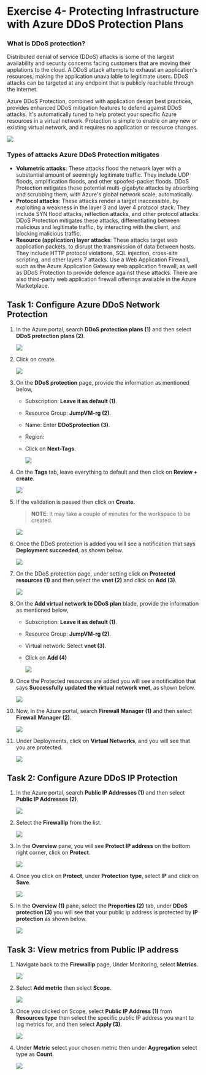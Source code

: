 # Exercise 4- Protecting Infrastructure with Azure DDoS Protection Plans

### What is DDoS protection?

Distributed denial of service (DDoS) attacks is some of the largest availability and security concerns facing customers that are moving their applations to the cloud. A DDoS attack attempts to exhaust an application's resources, making the application unavailable to legitimate users. DDoS attacks can be targeted at any endpoint that is publicly reachable through the internet.

Azure DDoS Protection, combined with application design best practices, provides enhanced DDoS mitigation features to defend against DDoS attacks. It's automatically tuned to help protect your specific Azure resources in a virtual network. Protection is simple to enable on any new or existing virtual network, and it requires no application or resource changes.

  ![](images/ddos.png)


### Types of attacks Azure DDoS Protection mitigates

- **Volumetric attacks**: These attacks flood the network layer with a substantial amount of seemingly legitimate traffic. They include UDP floods, amplification floods, and other spoofed-packet floods. DDoS Protection mitigates these potential multi-gigabyte attacks by absorbing and scrubbing them, with Azure's global network scale, automatically.
- **Protocol attacks**: These attacks render a target inaccessible, by exploiting a weakness in the layer 3 and layer 4 protocol stack. They include SYN flood attacks, reflection attacks, and other protocol attacks. DDoS Protection mitigates these attacks, differentiating between malicious and legitimate traffic, by interacting with the client, and blocking malicious traffic.
- **Resource (application) layer attacks**: These attacks target web application packets, to disrupt the transmission of data between hosts. They include HTTP protocol violations, SQL injection, cross-site scripting, and other layers 7 attacks. Use a Web Application Firewall, such as the Azure Application Gateway web application firewall, as well as DDoS Protection to provide defence against these attacks. There are also third-party web application firewall offerings available in the Azure Marketplace.

## **Task 1: Configure Azure DDoS Network Protection**

1. In the Azure portal, search **DDoS protection plans (1)** and then select **DDoS protection plans (2)**.
 
   ![](images/ddos1.png)
 
1. Click on create.
 
    ![](images/ddos2.png)
 
1. On the **DDoS protection** page, provide the information as mentioned below,
   - Subscription: **Leave it as default (1)**.
   - Resource Group: **JumpVM-rg (2)**.
   - Name: Enter **DDoSprotection (3)**.
   - Region: **<inject key="Region" />**
   - Click on **Next-Tags**.
 
     ![](images/ddos3.png)
 
1. On the **Tags** tab, leave everything to default and then  click on **Review + create**.
 
     ![](images/ddos4.png)
  
1. If the validation is passed then  click on **Create**.

    >**NOTE**: It may take a couple of minutes for the workspace to be created.

      ![](images/ddos5.png)
 
1. Once the DDoS protection is added you will see a notification that says **Deployment succeeded**, as shown below.

      ![](images/ddos6.png)
 
1. On the DDoS protection page, under setting click on **Protected resources (1)** and then select the **vnet (2)** and click on **Add (3)**.
 
      ![](images/ddos10.png)

1. On the **Add virtual network  to DDoS plan** blade, provide the information as mentioned below,
    - Subscription: **Leave it as default (1)**.
    - Resource Group: **JumpVM-rg (2)**.
    - Virtual network: Select **vnet (3)**.
    - Click on **Add (4)**
   
      ![](images/ddos8.png)
 
1. Once the Protected resources are added you will see a notification that says **Successfully updated the virtual network vnet**, as shown below.
 
      ![](images/ddos9.png)
 
1. Now, In the Azure portal, search **Firewall Manager (1)** and then select **Firewall Manager (2)**.
 
      ![](images/ddos11.png)

1. Under Deployments, click on **Virtual Networks**, and you will see that you are protected.
 
      ![](images/ddos12.png)
      
## **Task 2: Configure Azure DDoS IP Protection**

1. In the Azure portal, search **Public IP Addresses (1)** and then select **Public IP Addresses (2)**.

    ![](images/a33.png)

1. Select the **Firewalllp** from the list.

    ![](images/a34.png)

1. In the **Overview** pane, you will see **Protect IP address** on the bottom right corner, click on **Protect**.

    ![](images/a35.png)

1. Once you click on **Protect**, under **Protection type**, select **IP** and click on **Save**.

    ![](images/a36.png)

1. In the **Overview (1)** pane, select the **Properties (2)** tab, under **DDoS protection (3)** you will see that your public ip address is protected by **IP protection** as shown below.

    ![](images/a38.png)
    
## **Task 3: View metrics from Public IP address**

1. Navigate back to the **Firewalllp** page, Under Monitoring, select **Metrics**.

    ![](images/a40.png)

1. Select **Add metric** then select **Scope**.

    ![](images/a41.png)

1. Once you clicked on Scope, select **Public IP Address (1)** from **Resources type** then select the specific public IP address you want to log metrics for, and then select **Apply (3)**.

     ![](images/a42.png)

1. Under **Metric** select your chosen metric then under **Aggregation** select type as **Count**.
  
     ![](images/a43.png)



      
      
      
      
      
      
      
      
      
      
      
      
      
      
      
      
      
      
      
      
      
      
      

